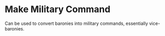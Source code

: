 # Make Military Command

Can be used to convert baronies into military commands, essentially vice-baronies.
